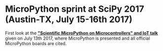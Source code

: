 # MicroPython sprint at SciPy 2017 (Austin-TX, July 15-16th 2017)

First look at the [**"Scientific MicroPython on Microcontrollers" and IoT talk**](http://www.robertocolistete.net/MicroPythonSciPy2017/#/) given on July 13th 2017, where MicroPython is presented and all official MicroPython boards are cited.
